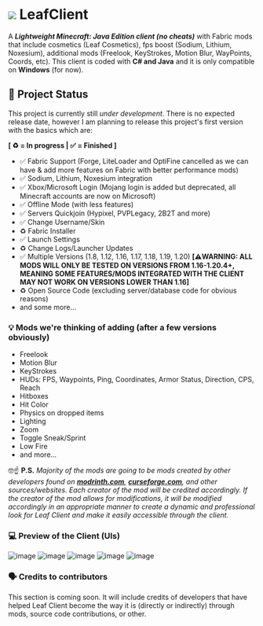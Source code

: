 # [<img src="https://media.discordapp.net/attachments/1167902642815643678/1200012616068771900/Leaf_Client.png?ex=65c4a1d6&is=65b22cd6&hm=6203765f1dc0fac30807cfbd2f5ffc9c5657966a359d3dd2b10128e4f74a5943&=&format=webp&quality=lossless&width=32&height=32">](https://media.discordapp.net/attachments/1167902642815643678/1200012616068771900/Leaf_Client.png?ex=65c4a1d6&is=65b22cd6&hm=6203765f1dc0fac30807cfbd2f5ffc9c5657966a359d3dd2b10128e4f74a5943&=&format=webp&quality=lossless&width=468&height=468) LeafClient
A ___Lightweight Minecraft: Java Edition client (no cheats)___ with Fabric mods that include cosmetics (Leaf Cosmetics), fps boost (Sodium, Lithium, Noxesium), additional mods (Freelook, KeyStrokes, Motion Blur, WayPoints, Coords, etc). This client is coded with **C# and Java** and it is only compatible on **Windows** (for now).

## 🤔 Project Status
This project is currently still *under development*. There is no expected release date, however I am planning to release this project's first version with the basics which are:

**[ ♻️ = In progress | ✅ = Finished ]**

- ✅ Fabric Support (Forge, LiteLoader and OptiFine cancelled as we can have & add more features on Fabric with better performance mods)
- ✅ Sodium, Lithium, Noxesium integration
- ✅ Xbox/Microsoft Login (Mojang login is added but deprecated, all Minecraft accounts are now on Microsoft)
- ✅ Offline Mode (with less features)
- ✅ Servers Quickjoin (Hypixel, PVPLegacy, 2B2T and more)
- ✅ Change Username/Skin
- ♻️ Fabric Installer
- ✅ Launch Settings
- ♻️ Change Logs/Launcher Updates
- ✅ Multiple Versions (1.8, 1.12, 1.16, 1.17, 1.18, 1.19, 1.20) **[__⚠️WARNING:__ ALL MODS WILL ONLY BE TESTED ON VERSIONS FROM 1.16-1.20.4+, MEANING SOME FEATURES/MODS INTEGRATED WITH THE CLIENT MAY NOT WORK ON VERSIONS LOWER THAN 1.16]**
- ♻️ Open Source Code (excluding server/database code for obvious reasons)
- and some more...

### 💡 Mods we're thinking of adding (after a few versions obviously)
- Freelook
- Motion Blur
- KeyStrokes
- HUDs: FPS, Waypoints, Ping, Coordinates, Armor Status, Direction, CPS, Reach
- Hitboxes
- Hit Color
- Physics on dropped items
- Lighting
- Zoom
- Toggle Sneak/Sprint
- Low Fire
- and more...

🤓☝️ **P.S.** *Majority of the mods are going to be mods created by other developers found on **[modrinth.com](https://modrinth.com)**, **[curseforge.com](https://curseforge.com)**, and other sources/websites. Each creator of the mod will be credited accordingly. If the creator of the mod allows for modifications, it will be modified accordingly in an appropriate manner to create a dynamic and professional look for Leaf Client and make it easily accessible through the client.*

### 💻 Preview of the Client (UIs)

![image](https://github.com/LeafClientMC/LeafClient/assets/84229419/43b6ac08-5493-41e6-977b-4cdb09c6249e)
![image](https://github.com/LeafClientMC/LeafClient/assets/84229419/2af0f723-359a-44bc-a8db-e63b581038f6)
![image](https://github.com/LeafClientMC/LeafClient/assets/84229419/9a87f523-6b54-400a-845f-f57765cddf6b)
![image](https://github.com/LeafClientMC/LeafClient/assets/84229419/17d7ec48-672c-48fc-a71a-7c036cfcd373)
![image](https://github.com/LeafClientMC/LeafClient/assets/84229419/ec658766-73d2-4575-94c4-9b3b3a906065)


### 🗣️ Credits to contributors

This section is coming soon. It will include credits of developers that have helped Leaf Client become the way it is (directly or indirectly) through mods, source code contributions, or other.
